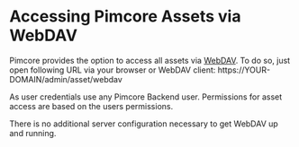 # Accessing Pimcore Assets via WebDAV

Pimcore provides the option to access all assets via [WebDAV](https://en.wikipedia.org/wiki/WebDAV). To do so, 
just open following URL via your browser or WebDAV client: https://YOUR-DOMAIN/admin/asset/webdav

As user credentials use any Pimcore Backend user. Permissions for asset access are based on the users permissions.  

There is no additional server configuration necessary to get WebDAV up and running.
